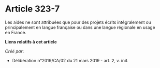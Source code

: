 # Article 323-7

Les aides ne sont attribuées que pour des projets écrits intégralement ou principalement en langue française ou dans une
langue régionale en usage en France.

**Liens relatifs à cet article**

_Créé par_:

  - Délibération n°2019/CA/02 du 21 mars 2019 - art. 2, v. init.
